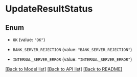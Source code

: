 # UpdateResultStatus

## Enum


* `OK` (value: `"OK"`)

* `BANK_SERVER_REJECTION` (value: `"BANK_SERVER_REJECTION"`)

* `INTERNAL_SERVER_ERROR` (value: `"INTERNAL_SERVER_ERROR"`)


[[Back to Model list]](../README.md#documentation-for-models) [[Back to API list]](../README.md#documentation-for-api-endpoints) [[Back to README]](../README.md)


